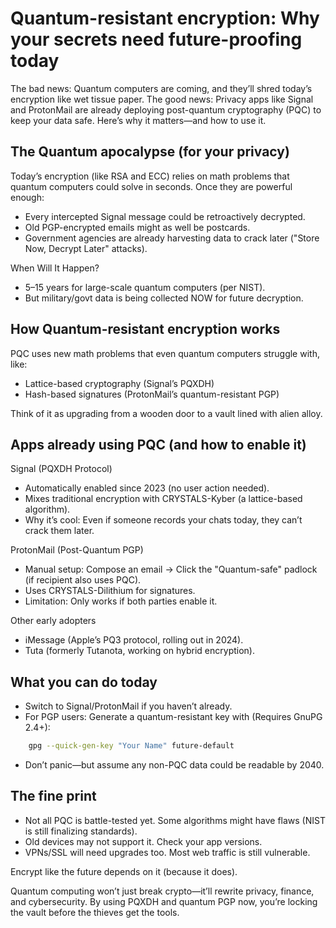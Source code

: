 # Quantum-resistant encryption: Why your secrets need future-proofing today

The bad news: Quantum computers are coming, and they’ll shred today’s encryption like wet tissue paper. The good news: 
Privacy apps like Signal and ProtonMail are already deploying post-quantum cryptography (PQC) to keep your data safe. 
Here’s why it matters—and how to use it.

## The Quantum apocalypse (for your privacy)

Today’s encryption (like RSA and ECC) relies on math problems that quantum computers could solve in seconds. Once 
they are powerful enough:

* Every intercepted Signal message could be retroactively decrypted.
* Old PGP-encrypted emails might as well be postcards.
* Government agencies are already harvesting data to crack later ("Store Now, Decrypt Later" attacks).

When Will It Happen?

* 5–15 years for large-scale quantum computers (per NIST).
* But military/govt data is being collected NOW for future decryption.

## How Quantum-resistant encryption works

PQC uses new math problems that even quantum computers struggle with, like:

* Lattice-based cryptography (Signal’s PQXDH)
* Hash-based signatures (ProtonMail’s quantum-resistant PGP)

Think of it as upgrading from a wooden door to a vault lined with alien alloy.

## Apps already using PQC (and how to enable it)

Signal (PQXDH Protocol)

* Automatically enabled since 2023 (no user action needed).
* Mixes traditional encryption with CRYSTALS-Kyber (a lattice-based algorithm).
* Why it’s cool: Even if someone records your chats today, they can’t crack them later.

ProtonMail (Post-Quantum PGP)

* Manual setup: Compose an email → Click the "Quantum-safe" padlock (if recipient also uses PQC).
* Uses CRYSTALS-Dilithium for signatures.
* Limitation: Only works if both parties enable it.

Other early adopters

* iMessage (Apple’s PQ3 protocol, rolling out in 2024).
* Tuta (formerly Tutanota, working on hybrid encryption).

## What you can do today

* Switch to Signal/ProtonMail if you haven’t already.
* For PGP users: Generate a quantum-resistant key with (Requires GnuPG 2.4+):

```bash
    gpg --quick-gen-key "Your Name" future-default
```

* Don’t panic—but assume any non-PQC data could be readable by 2040.

## The fine print

* Not all PQC is battle-tested yet. Some algorithms might have flaws (NIST is still finalizing standards).
* Old devices may not support it. Check your app versions.
* VPNs/SSL will need upgrades too. Most web traffic is still vulnerable.

Encrypt like the future depends on it (because it does).

Quantum computing won’t just break crypto—it’ll rewrite privacy, finance, and cybersecurity. By using PQXDH and 
quantum PGP now, you’re locking the vault before the thieves get the tools.
